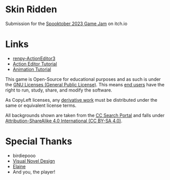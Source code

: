 # Skin Ridden
Submission for the [Spooktober 2023 Game Jam](https://itch.io/jam/spooktober-2023) on itch.io

# Links
* [renpy-ActionEditor3](https://github.com/kyouryuukunn/renpy-ActionEditor3/tree/master)
* [Action Editor Tutorial](https://www.youtube.com/watch?v=KoYXzREFx4A&t)
* [Animation Tutorial](https://www.youtube.com/watch?v=0VWV_610BPw&t)

This game is Open-Source for educational purposes and as such is under the [GNU Licenses (General Public License)](https://pitt.libguides.com/openlicensing/GNU-GPL). This means [end users](https://en.wikipedia.org/wiki/End_user) have the right to run, study, share, and modify the software.

As CopyLeft licenses, any [derivative work](https://en.wikipedia.org/wiki/Derivative_work) must be distributed under the same or equivalent license terms.

All backgrounds shown are taken from the [CC Search Portal](https://search.creativecommons.org/) and falls under [Attribution-ShareAlike 4.0 International (CC BY-SA 4.0)](https://creativecommons.org/licenses/by-sa/4.0/).

# Special Thanks
* birdiepooo
* [Visual Novel Design](https://www.youtube.com/@vimi)
* [Elaine](https://www.youtube.com/@ElaineDoesCoding/videos)
* And you, the player!
